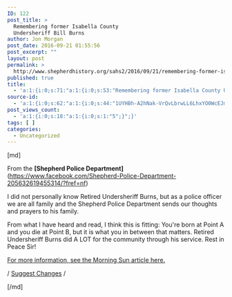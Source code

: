 ```yaml
---
ID: 122
post_title: >
  Remembering former Isabella County
  Undersheriff Bill Burns
author: Jon Morgan
post_date: 2016-09-21 01:55:56
post_excerpt: ""
layout: post
permalink: >
  http://www.shepherdhistory.org/sahs2/2016/09/21/remembering-former-isabella-county-undersheriff-bill-burns/
published: true
title:
  - 'a:1:{i:0;s:71:"a:1:{i:0;s:53:"Remembering former Isabella County Undersheriff Burns";}";}'
source-id:
  - 'a:1:{i:0;s:62:"a:1:{i:0;s:44:"1UYHBh-A2hNak-VrQvLbrwLL6LhxYO0WcEJmCZJjCgXI";}";}'
post_views_count:
  - 'a:1:{i:0;s:18:"a:1:{i:0;s:1:"5";}";}'
tags: [ ]
categories:
  - Uncategorized
---
```

[md]

From the <strong>[Shepherd Police Department]</strong>(https://www.facebook.com/Shepherd-Police-Department-205632619455314/?fref=nf)

I did not personally know Retired Undersheriff Burns, but as a police officer we are all family and the Shepherd Police Department sends our thoughts and prayers to his family.

From what I have heard and read, I think this is fitting: You're born at Point A and you die at Point B, but it is what you in between that matters. Retired Undersheriff Burns did A LOT for the community through his service. Rest in Peace Sir!

<a href="http://www.themorningsun.com/general-news/20160814/longtime-isabella-undersheriff-dies">For more information, see the Morning Sun article here.</a>

/ <a href="https://docs.google.com/document/d/1UYHBh-A2hNak-VrQvLbrwLL6LhxYO0WcEJmCZJjCgXI/edit?usp=sharing">Suggest Changes</a> /

[/md]
